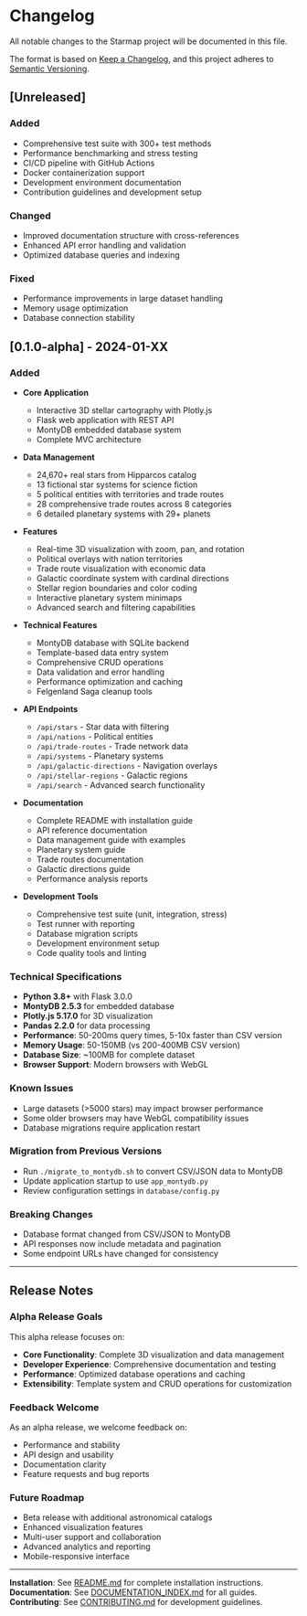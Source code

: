 # Changelog

All notable changes to the Starmap project will be documented in this file.

The format is based on [Keep a Changelog](https://keepachangelog.com/en/1.0.0/),
and this project adheres to [Semantic Versioning](https://semver.org/spec/v2.0.0.html).

## [Unreleased]

### Added
- Comprehensive test suite with 300+ test methods
- Performance benchmarking and stress testing
- CI/CD pipeline with GitHub Actions
- Docker containerization support
- Development environment documentation
- Contribution guidelines and development setup

### Changed
- Improved documentation structure with cross-references
- Enhanced API error handling and validation
- Optimized database queries and indexing

### Fixed
- Performance improvements in large dataset handling
- Memory usage optimization
- Database connection stability

## [0.1.0-alpha] - 2024-01-XX

### Added
- **Core Application**
  - Interactive 3D stellar cartography with Plotly.js
  - Flask web application with REST API
  - MontyDB embedded database system
  - Complete MVC architecture

- **Data Management**
  - 24,670+ real stars from Hipparcos catalog
  - 13 fictional star systems for science fiction
  - 5 political entities with territories and trade routes
  - 28 comprehensive trade routes across 8 categories
  - 6 detailed planetary systems with 29+ planets

- **Features**
  - Real-time 3D visualization with zoom, pan, and rotation
  - Political overlays with nation territories
  - Trade route visualization with economic data
  - Galactic coordinate system with cardinal directions
  - Stellar region boundaries and color coding
  - Interactive planetary system minimaps
  - Advanced search and filtering capabilities

- **Technical Features**
  - MontyDB database with SQLite backend
  - Template-based data entry system
  - Comprehensive CRUD operations
  - Data validation and error handling
  - Performance optimization and caching
  - Felgenland Saga cleanup tools

- **API Endpoints**
  - `/api/stars` - Star data with filtering
  - `/api/nations` - Political entities
  - `/api/trade-routes` - Trade network data
  - `/api/systems` - Planetary systems
  - `/api/galactic-directions` - Navigation overlays
  - `/api/stellar-regions` - Galactic regions
  - `/api/search` - Advanced search functionality

- **Documentation**
  - Complete README with installation guide
  - API reference documentation
  - Data management guide with examples
  - Planetary system guide
  - Trade routes documentation
  - Galactic directions guide
  - Performance analysis reports

- **Development Tools**
  - Comprehensive test suite (unit, integration, stress)
  - Test runner with reporting
  - Database migration scripts
  - Development environment setup
  - Code quality tools and linting

### Technical Specifications
- **Python 3.8+** with Flask 3.0.0
- **MontyDB 2.5.3** for embedded database
- **Plotly.js 5.17.0** for 3D visualization
- **Pandas 2.2.0** for data processing
- **Performance**: 50-200ms query times, 5-10x faster than CSV version
- **Memory Usage**: 50-150MB (vs 200-400MB CSV version)
- **Database Size**: ~100MB for complete dataset
- **Browser Support**: Modern browsers with WebGL

### Known Issues
- Large datasets (>5000 stars) may impact browser performance
- Some older browsers may have WebGL compatibility issues
- Database migrations require application restart

### Migration from Previous Versions
- Run `./migrate_to_montydb.sh` to convert CSV/JSON data to MontyDB
- Update application startup to use `app_montydb.py`
- Review configuration settings in `database/config.py`

### Breaking Changes
- Database format changed from CSV/JSON to MontyDB
- API responses now include metadata and pagination
- Some endpoint URLs have changed for consistency

---

## Release Notes

### Alpha Release Goals
This alpha release focuses on:
- **Core Functionality**: Complete 3D visualization and data management
- **Developer Experience**: Comprehensive documentation and testing
- **Performance**: Optimized database operations and caching
- **Extensibility**: Template system and CRUD operations for customization

### Feedback Welcome
As an alpha release, we welcome feedback on:
- Performance and stability
- API design and usability
- Documentation clarity
- Feature requests and bug reports

### Future Roadmap
- Beta release with additional astronomical catalogs
- Enhanced visualization features
- Multi-user support and collaboration
- Advanced analytics and reporting
- Mobile-responsive interface

---

**Installation**: See [README.md](README.md) for complete installation instructions.
**Documentation**: See [DOCUMENTATION_INDEX.md](DOCUMENTATION_INDEX.md) for all guides.
**Contributing**: See [CONTRIBUTING.md](CONTRIBUTING.md) for development guidelines.